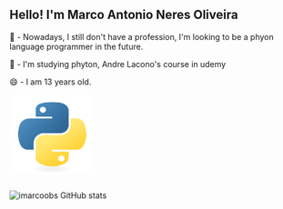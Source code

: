 ## Hello! I'm Marco Antonio Neres Oliveira

💼 - Nowadays, I still don't have a profession, I'm looking to be a phyon language programmer in the future.

📓 - I'm studying phyton, Andre Lacono's course in udemy

😄 - I am 13 years old.

<img align="center" alt="Rafa-Python" height="140" width="150" src="https://raw.githubusercontent.com/devicons/devicon/master/icons/python/python-original.svg"> 

##

![imarcoobs GitHub stats](https://github-readme-stats.vercel.app/api?username=imarcoobs&show_icons=true)

